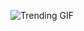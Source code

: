 ![Trending GIF](https://media4.giphy.com/media/v1.Y2lkPThiYjIxNzcyMXZ1ejQzaWxyc3UxeWVqZDVvaDZsOHgyeHplbGcwNTUxOXloazhtaSZlcD12MV9naWZzX3NlYXJjaCZjdD1n/MT5UUV1d4CXE2A37Dg/giphy.gif)
